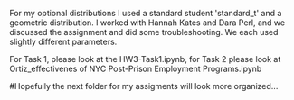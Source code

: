 For my optional distributions I used a standard student 'standard_t' and a geometric distribution. I worked with Hannah Kates and 
Dara Perl, and we discussed the assignment and did some troubleshooting. We each used slightly different parameters. 

For Task 1, please look at the HW3-Task1.ipynb, for Task 2 please look at Ortiz_effectivenes of NYC Post-Prison Employment Programs.ipynb

#Hopefully the next folder for my assigments will look more organized...
